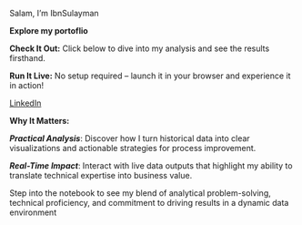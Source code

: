 Salam, I’m IbnSulayman

**Explore my portoflio**

**Check It Out:** Click below to dive into my analysis and see the results firsthand.

**Run It Live:** No setup required – launch it in your browser and experience it in action!

[LinkedIn](www.linkedin.com/in/muhammed-jangana)

**Why It Matters:**

_**Practical Analysis**_: Discover how I turn historical data into clear visualizations and actionable strategies for process improvement.

_**Real-Time Impact**_: Interact with live data outputs that highlight my ability to translate technical expertise into business value.

Step into the notebook to see my blend of analytical problem-solving, technical proficiency, and commitment to driving results in a dynamic data environment
<!---
IbnSulayman01/IbnSulayman01 is a ✨ special ✨ repository because its `README.md` (this file) appears on your GitHub profile.
You can click the Preview link to take a look at your changes.
--->
